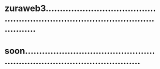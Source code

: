 # zuraweb3.......................................................................................................
# soon..............................................................................................
